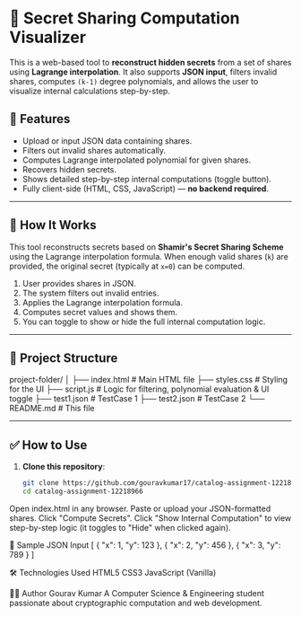# 🔐 Secret Sharing Computation Visualizer

This is a web-based tool to **reconstruct hidden secrets** from a set of shares using **Lagrange interpolation**. It also supports **JSON input**, filters invalid shares, computes `(k-1)` degree polynomials, and allows the user to visualize internal calculations step-by-step.

## 🚀 Features

- Upload or input JSON data containing shares.
- Filters out invalid shares automatically.
- Computes Lagrange interpolated polynomial for given shares.
- Recovers hidden secrets.
- Shows detailed step-by-step internal computations (toggle button).
- Fully client-side (HTML, CSS, JavaScript) — **no backend required**.

---

## 🧪 How It Works

This tool reconstructs secrets based on **Shamir's Secret Sharing Scheme** using the Lagrange interpolation formula. When enough valid shares (`k`) are provided, the original secret (typically at `x=0`) can be computed.

1. User provides shares in JSON.
2. The system filters out invalid entries.
3. Applies the Lagrange interpolation formula.
4. Computes secret values and shows them.
5. You can toggle to show or hide the full internal computation logic.

---

## 📁 Project Structure

project-folder/
│
├── index.html # Main HTML file
├── styles.css # Styling for the UI
├── script.js # Logic for filtering, polynomial evaluation & UI toggle
├── test1.json # TestCase 1
├── test2.json # TestCase 2
└── README.md # This file



---

## ✅ How to Use

1. **Clone this repository**:

   ```bash
   git clone https://github.com/gouravkumar17/catalog-assignment-12218966.git
   cd catalog-assignment-12218966

Open index.html in any browser.
Paste or upload your JSON-formatted shares.
Click "Compute Secrets".
Click "Show Internal Computation" to view step-by-step logic (it toggles to "Hide" when clicked again).


📌 Sample JSON Input
[
  { "x": 1, "y": 123 },
  { "x": 2, "y": 456 },
  { "x": 3, "y": 789 }
]

🛠 Technologies Used
HTML5
CSS3
JavaScript (Vanilla)


🧑‍💻 Author
Gourav Kumar
A Computer Science & Engineering student passionate about cryptographic computation and web development.
